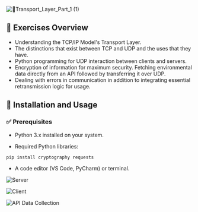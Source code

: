 ![🚚Transport_Layer_Part_1 (1)](https://github.com/user-attachments/assets/7b85362c-16cd-4064-94fa-2fd0e8ddb7f9)

## 📝 Exercises Overview

- Understanding the TCP/IP Model's Transport Layer. 
- The distinctions that exist between TCP and UDP and the uses that they have. 
- Python programming for UDP interaction between clients and servers. 
- Encryption of information for maximum security. Fetching environmental data directly from an API followed by transferring it over UDP. 
- Dealing with errors in communication in addition to integrating essential retransmission logic for usage.
## 🚀 Installation and Usage

### ✅ Prerequisites

- Python 3.x installed on your system.

- Required Python libraries:

```pip install cryptography requests ```

- A code editor (VS Code, PyCharm) or terminal.

![Server](https://github.com/user-attachments/assets/e808f069-a7e3-4d0d-aa77-2e8e825422f7)

![Client](https://github.com/user-attachments/assets/404e62a1-4062-46e2-99be-77793e4aa86a)

![API Data Collection](https://github.com/user-attachments/assets/560a8e5b-d4df-4ae9-8361-f827e2a11c4e)
